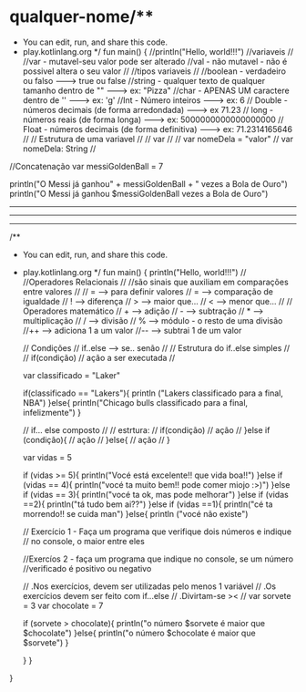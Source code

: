 # qualquer-nome/**
 * You can edit, run, and share this code.
 * play.kotlinlang.org
 */
fun main() {
    //println("Hello, world!!!")
    //variaveis
//
//var - mutavel-seu valor pode ser alterado
//val - não mutavel - não é possivel altera o seu valor
//
//tipos variaveis
//
//boolean - verdadeiro ou falso ---> true ou false
//string - qualquer texto  de qualquer tamanho dentro de "" ---> ex: "Pizza"
//char - APENAS UM caractere dentro de '' ---> ex: 'g'
//Int - Número inteiros ---> ex: 6
// Double - números decimais (de forma arredondada) ---> ex 71.23
// long - números reais (de forma longa) ---> ex: 5000000000000000000
// Float - números decimais (de forma definitiva) ---> ex: 71.2314165646
// 
// Estrutura de uma variavel
// 
// var
// 
// var nomeDela = "valor"
// var nomeDela: String
// 

//Concatenação
var messiGoldenBall = 7

println("O Messi já ganhou" + messiGoldenBall + " vezes a Bola de Ouro")
println("O Messi já ganhou $messiGoldenBall vezes a Bola de Ouro")


---------------------------------------------------------------------------------------------------------------------------
---------------------------------------------------------------------------------------------------------------------------
---------------------------------------------------------------------------------------------------------------------------






/**
 * You can edit, run, and share this code.
 * play.kotlinlang.org
 */
fun main() {
    println("Hello, world!!!")
    //
    //Operadores Relacionais
    //
    //são sinais que auxiliam em comparações entre valores
    //
    // = --> para definir valores
    // = --> comparação de igualdade
    // ! --> diferença 
    // > --> maior que...
    // < --> menor que...
    // 
    // Operadores matemático
    // + --> adição
    // - --> subtração
    // * --> multiplicação
    // / --> divisão
    // % --> módulo - o resto de uma divisão
    //++ --> adiciona 1 a um valor
    //-- --> subtrai 1 de um valor
    
    // Condições
    // if..else --> se.. senão
    // 
    // Estrutura do if..else simples
    // 
    // if(condição)
    // ação a ser executada
    // 
    
    var classificado = "Laker"
    
    if(classificado == "Lakers"){
        println ("Lakers classificado para a final, NBA")
    }else{
        println("Chicago bulls classificado para a final, infelizmente")
    }
    
    // if... else composto
    // 
    // estrtura:
    // if(condição)
    // ação
    // }else if (condição){
    // ação
    // }else{
    // ação
    // }
    
    
   var vidas = 5
   
   if (vidas >= 5){
       println("Vocé está excelente!! que vida boa!!")
     }else if (vidas == 4){
       println("vocé ta muito bem!! pode comer miojo :>)")
     }else if (vidas == 3){
       println("vocé ta ok, mas pode melhorar")
     }else if (vidas ==2){
       println("tá tudo bem ai??")
     }else if (vidas ==1){
       println("cé ta morrendo!! se cuida man")
     }else{
       println ("vocé não existe")
      
      // Exercício 1 - Faça um programa que verifique dois números e indique
      // no console, o maior entre eles
      
      //Exercíos 2 - faça um programa que indique no console, se um número
      //verificado é positivo ou negativo
      
      // .Nos exercícios, devem ser utilizadas pelo menos 1 variável
      // .Os exercícios devem ser feito com if...else
      // .Divirtam-se ><
      // 
      var sorvete = 3
      var chocolate = 7
      
      if (sorvete > chocolate){
        println("o número $sorvete é maior que $chocolate")
      }else{
          println("o número $chocolate é maior que $sorvete")
      }
      
      
      
      
    
   
       
     
   
    
    
    
    
    
    
    
    
    
    
    
    
   }
    }



   

}
